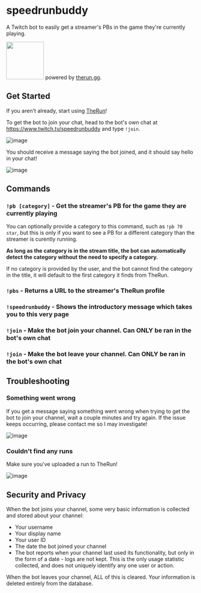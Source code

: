 # speedrunbuddy
A Twitch bot to easily get a streamer's PBs in the game they're currently playing.

<img src="https://user-images.githubusercontent.com/22936904/213878348-9d8a5a86-e6c3-47ac-9349-1ccc1613d87f.png" width="100" height="100" />
powered by <a href="https://therun.gg/" target="_blank">therun.gg</a>.

## Get Started
If you aren't already, start using <a href="https://therun.gg/" target="_blank">TheRun</a>!

To get the bot to join your chat, head to the bot's own chat at <a href="https://www.twitch.tv/speedrunbuddy">https://www.twitch.tv/speedrunbuddy</a> and type `!join`.

![image](https://user-images.githubusercontent.com/22936904/213878994-b415a500-fc35-4855-8e3c-9ef052052997.png)

You should receive a message saying the bot joined, and it should say hello in your chat!

![image](https://user-images.githubusercontent.com/22936904/213879010-a17eb457-b735-4664-9caa-92adfd473620.png)

## Commands

### `!pb [category]` - Get the streamer's PB for the game they are currently playing
You can optionally provide a category to this command, such as `!pb 70 star`, but this is only if you want to see a PB for a different category than the streamer is curently running.

**As long as the category is in the stream title, the bot can automatically detect the category without the need to specify a category.**

If no category is provided by the user, and the bot cannot find the category in the title, it will default to the first category it finds from TheRun.

### `!pbs` - Returns a URL to the streamer's TheRun profile

### `!speedrunbuddy` - Shows the introductory message which takes you to this very page

### `!join` - Make the bot join your channel. Can ONLY be ran in the bot's own chat

### `!join` - Make the bot leave your channel. Can ONLY be ran in the bot's own chat

## Troubleshooting
### Something went wrong
If you get a message saying something went wrong when trying to get the bot to join your channel, wait a couple minutes and try again. If the issue keeps occurring, please contact me so I may investigate!

![image](https://user-images.githubusercontent.com/22936904/213878505-e7380ae8-595b-4cf8-8a7c-28e273ac66f7.png)

### Couldn't find any runs
Make sure you've uploaded a run to TheRun!

![image](https://user-images.githubusercontent.com/22936904/213879468-7adf787f-fad1-4b30-aabb-5361624ff00a.png)

## Security and Privacy
When the bot joins your channel, some very basic information is collected and stored about your channel:
  * Your username
  * Your display name
  * Your user ID
  * The date the bot joined your channel
  * The bot reports when your channel last used its functionality, but only in the form of a date - logs are not kept. This is the only usage statistic collected, and does not uniquely identify any one user or action.
  
When the bot leaves your channel, ALL of this is cleared. Your information is deleted entirely from the database.
